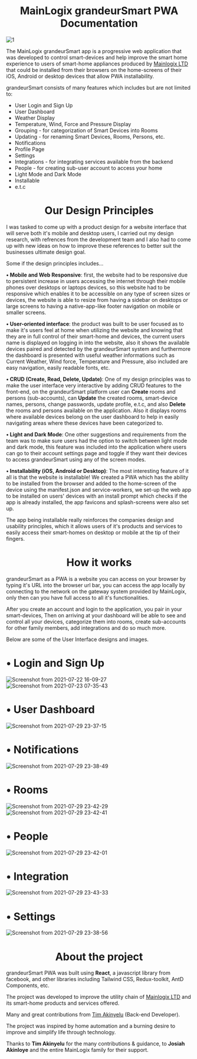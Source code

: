 <h1 align='center'>MainLogix grandeurSmart PWA Documentation</h1>

![1](https://user-images.githubusercontent.com/64613243/127857570-c6c6f3c9-f4b4-43fa-b8f6-6b5a2e0e541a.png)

The MainLogix grandeurSmart app is a progressive web application that was developed to control smart-devices and help improve the smart home experience to users of smart-home appliances produced by <a href='https://mainlogix.org/'>Mainlogix LTD</a> that could be installed from their browsers on the home-screens of their iOS, Android or desktop devices that allow PWA installability.

grandeurSmart consists of many features which includes but are not limited to:

<ul>
  <li>User Login and Sign Up</li>
  <li>User Dashboard</li>
  <li>Weather Display</li>
  <li>Temperature, Wind, Force and Pressure Display</li>
  <li>Grouping - for categorization of Smart Devices into Rooms</li>
  <li>Updating - for renaming Smart Devices, Rooms, Persons, etc.</li>
  <li>Notifications</li>
  <li>Profile Page</li>
  <li>Settings</li>
  <li>Integrations - for integrating services available from the backend</li>
  <li>People - for creating sub-user account to access your home</li>
  <li>Light Mode and Dark Mode</li>
  <li>Installable</li>
  <li>e.t.c</li>
</ul>

<h1 align='center'>Our Design Principles</h1>

I was tasked to come up with a product design for a website interface that will serve both it's mobile and desktop users, I carried out my design research, with refrences from the development team and I also had to come up with new ideas on how to improve these references to better suit the businesses ultimate design goal.

Some if the design principles includes...

**• Mobile and Web Responsive**: first, the website had to be responsive due to persistent increase in users accessing the internet through their mobile phones over desktops or laptops devices, so this website had to be responsive which enables it to be accessible on any type of screen sizes or devices, the website is able to resize from having a sidebar on desktops or large screens to having a native-app-like footer navigation on mobile or smaller screens.

**• User-oriented interface**: the product was built to be user focused as to make it's users feel at home when utilizing the website and knowing that they are in full control of their smart-home and devices, the current users name is displayed on logging in into the website, also it shows the available devices paired and detected by the grandeurSmart system and furthermore the dashboard is presented with useful weather informations such as Current Weather, Wind force, Temperature and Pressure, also included are easy navigation, easily readable fonts, etc.


**• CRUD (Create, Read, Delete, Update)**: One of my design principles was to make the user interface very interactive by adding CRUD features to the front-end, on the grandeurSmart platform user can **Create** rooms and persons (sub-accounts), can **Update** the created rooms, smart-device names, persons, change passwords, update profile, e.t.c, and also **Delete** the rooms and persons available on the application. Also it displays rooms where available devices belong on the user dashboard to help in easily navigating areas where these devices have been categorized to.

**• Light and Dark Mode**: One other suggestions and requirements from the team was to make sure users had the option to switch between light mode and dark mode, this feature was included into the application where users can go to their account settings page and toggle if they want their devices to access grandeurSmart using any of the screen modes.

**• Installability (iOS, Android or Desktop)**: The most interesting feature of it all is that the website is installable! We created a PWA which has the ability to be installed from the browser and added to the home-screen of the device using the manifest.json and service-workers, we set-up the web app to be installed on users' devices with an install prompt which checks if the app is already installed, the app favicons and splash-screens were also set up.

The app being installable really reinforces the companies design and usability principles, which it allows users of it's products and services to easily access their smart-homes on desktop or mobile at the tip of their fingers.


<h1 align='center'>How it works</h1>

grandeurSmart as a PWA is a website you can access on your browser by typing it's URL into the browser url bar, you can access the app locally by connecting to the network on the gateway system provided by MainLogix, only then can you have full access to all it's functionalities.

After you create an account and login to the application, you pair in your smart-devices, Then on arriving at your dashboard will be able to see and control all your devices, categorize them into rooms, create sub-accounts for other family members, add integrations and do so much more.

Below are some of the User Interface designs and images.

<h1 >• Login and Sign Up</h1>

![Screenshot from 2021-07-22 16-09-27](https://user-images.githubusercontent.com/64613243/127873079-6a636d0d-0b35-4605-a496-23956e3b5819.png)
![Screenshot from 2021-07-23 07-35-43](https://user-images.githubusercontent.com/64613243/127873093-0afbd521-82ce-4af1-8373-11403e584f03.png)


<h1 >• User Dashboard</h1>

![Screenshot from 2021-07-29 23-37-15](https://user-images.githubusercontent.com/64613243/127876971-d55e39c8-4355-4e73-9047-64bb329ed589.png)


<h1 >• Notifications</h1>

![Screenshot from 2021-07-29 23-38-49](https://user-images.githubusercontent.com/64613243/127873572-af3a8071-1d02-4cb7-ba6f-845794b82b08.png)

<h1 >• Rooms</h1>

![Screenshot from 2021-07-29 23-42-29](https://user-images.githubusercontent.com/64613243/127874025-4ddbd016-5019-4fc7-9541-b6549a753e79.png)
![Screenshot from 2021-07-29 23-42-41](https://user-images.githubusercontent.com/64613243/127874250-69950a8c-7a4c-46a1-8762-988bbe60727b.png)

<h1 >• People</h1>

![Screenshot from 2021-07-29 23-42-01](https://user-images.githubusercontent.com/64613243/127878950-f77a4863-461b-4d9f-80d6-725814e6da11.png)


<h1 >• Integration</h1>

![Screenshot from 2021-07-29 23-43-33](https://user-images.githubusercontent.com/64613243/127878981-12faf44b-b525-4322-9c5d-f8c3c6f070f2.png)


<h1 >• Settings</h1>

![Screenshot from 2021-07-29 23-38-56](https://user-images.githubusercontent.com/64613243/127879065-b23232f0-818d-41c2-97b5-8ea02fff728f.png)


<h1 align='center'>About the project</h1>

grandeurSmart PWA was built using **React**, a javascript library from facebook, and other libraries including Tailwind CSS, Redux-toolkit, AntD Components, etc. 

The project was developed to improve the utility chain of <a href='https://mainlogix.org/'>Mainlogix LTD</a> and its smart-home products and services offered.

Many and great contributions from <a href='https://github.com/timothyakinyelu'>Tim Akinyelu</a> (Back-end Developer).

The project was inspired by home automation and a burning desire to improve and simplify life through technology.

Thanks to **Tim Akinyelu** for the many contributions & guidance, to **Josiah Akinloye** and the entire MainLogix family for their support.
